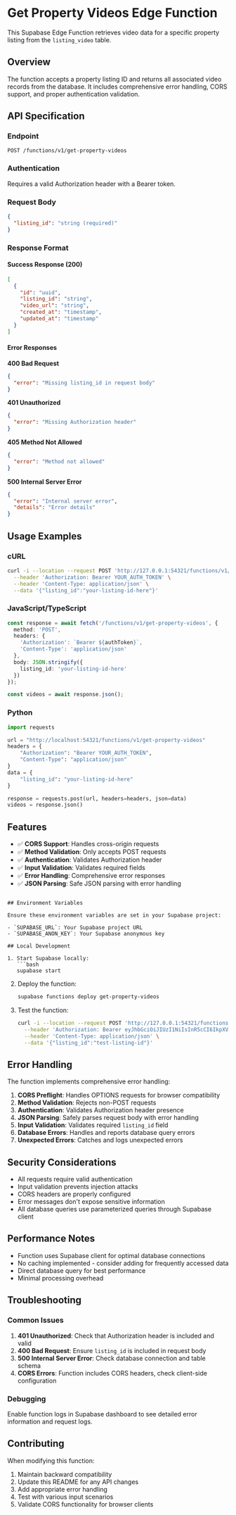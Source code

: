 # Get Property Videos Edge Function

This Supabase Edge Function retrieves video data for a specific property listing from the `listing_video` table.

## Overview

The function accepts a property listing ID and returns all associated video records from the database. It includes comprehensive error handling, CORS support, and proper authentication validation.

## API Specification

### Endpoint
```
POST /functions/v1/get-property-videos
```

### Authentication
Requires a valid Authorization header with a Bearer token.

### Request Body
```json
{
  "listing_id": "string (required)"
}
```

### Response Format

#### Success Response (200)
```json
[
  {
    "id": "uuid",
    "listing_id": "string",
    "video_url": "string",
    "created_at": "timestamp",
    "updated_at": "timestamp"
  }
]
```

#### Error Responses

**400 Bad Request**
```json
{
  "error": "Missing listing_id in request body"
}
```

**401 Unauthorized**
```json
{
  "error": "Missing Authorization header"
}
```

**405 Method Not Allowed**
```json
{
  "error": "Method not allowed"
}
```

**500 Internal Server Error**
```json
{
  "error": "Internal server error",
  "details": "Error details"
}
```

## Usage Examples

### cURL
```bash
curl -i --location --request POST 'http://127.0.0.1:54321/functions/v1/get-property-videos' \
  --header 'Authorization: Bearer YOUR_AUTH_TOKEN' \
  --header 'Content-Type: application/json' \
  --data '{"listing_id":"your-listing-id-here"}'
```

### JavaScript/TypeScript
```typescript
const response = await fetch('/functions/v1/get-property-videos', {
  method: 'POST',
  headers: {
    'Authorization': `Bearer ${authToken}`,
    'Content-Type': 'application/json'
  },
  body: JSON.stringify({
    listing_id: 'your-listing-id-here'
  })
});

const videos = await response.json();
```

### Python
```python
import requests

url = "http://localhost:54321/functions/v1/get-property-videos"
headers = {
    "Authorization": "Bearer YOUR_AUTH_TOKEN",
    "Content-Type": "application/json"
}
data = {
    "listing_id": "your-listing-id-here"
}

response = requests.post(url, headers=headers, json=data)
videos = response.json()
```

## Features

- ✅ **CORS Support**: Handles cross-origin requests
- ✅ **Method Validation**: Only accepts POST requests
- ✅ **Authentication**: Validates Authorization header
- ✅ **Input Validation**: Validates required fields
- ✅ **Error Handling**: Comprehensive error responses
- ✅ **JSON Parsing**: Safe JSON parsing with error handling


```

## Environment Variables

Ensure these environment variables are set in your Supabase project:

- `SUPABASE_URL`: Your Supabase project URL
- `SUPABASE_ANON_KEY`: Your Supabase anonymous key

## Local Development

1. Start Supabase locally:
   ```bash
   supabase start
   ```

2. Deploy the function:
   ```bash
   supabase functions deploy get-property-videos
   ```

3. Test the function:
   ```bash
   curl -i --location --request POST 'http://127.0.0.1:54321/functions/v1/get-property-videos' \
     --header 'Authorization: Bearer eyJhbGciOiJIUzI1NiIsInR5cCI6IkpXVCJ9.eyJpc3MiOiJzdXBhYmFzZS1kZW1vIiwicm9sZSI6ImFub24iLCJleHAiOjE5ODM4MTI5OTZ9.CRXP1A7WOeoJeXxjNni43kdQwgnWNReilDMblYTn_I0' \
     --header 'Content-Type: application/json' \
     --data '{"listing_id":"test-listing-id"}'
   ```

## Error Handling

The function implements comprehensive error handling:

1. **CORS Preflight**: Handles OPTIONS requests for browser compatibility
2. **Method Validation**: Rejects non-POST requests
3. **Authentication**: Validates Authorization header presence
4. **JSON Parsing**: Safely parses request body with error handling
5. **Input Validation**: Validates required `listing_id` field
6. **Database Errors**: Handles and reports database query errors
7. **Unexpected Errors**: Catches and logs unexpected errors

## Security Considerations

- All requests require valid authentication
- Input validation prevents injection attacks
- CORS headers are properly configured
- Error messages don't expose sensitive information
- All database queries use parameterized queries through Supabase client

## Performance Notes

- Function uses Supabase client for optimal database connections
- No caching implemented - consider adding for frequently accessed data
- Direct database query for best performance
- Minimal processing overhead

## Troubleshooting

### Common Issues

1. **401 Unauthorized**: Check that Authorization header is included and valid
2. **400 Bad Request**: Ensure `listing_id` is included in request body
3. **500 Internal Server Error**: Check database connection and table schema
4. **CORS Errors**: Function includes CORS headers, check client-side configuration

### Debugging

Enable function logs in Supabase dashboard to see detailed error information and request logs.

## Contributing

When modifying this function:

1. Maintain backward compatibility
2. Update this README for any API changes
3. Add appropriate error handling
4. Test with various input scenarios
5. Validate CORS functionality for browser clients

